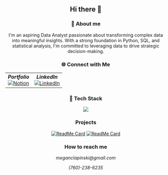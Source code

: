 <div align = "center">

## Hi there 👋

### 🚀 About me
I'm an aspiring Data Analyst passionate about transforming complex data into meaningful insights. With a strong foundation in Python, SQL, and statistical analysis, I'm committed to leveraging data to drive strategic decision-making. 
### 🌐 Connect with Me 
<table>
  <tr>
    <td align="center">
      <b><i>Portfolio</i></b><br>
      <a href="https://warm-guitar-6ca.notion.site/Portfolio-1c9f0b114af0808ca9e2fbb6fd257334?pvs=4">
        <img src="https://skillicons.dev/icons?i=notion&theme=light" alt="Notion" />
      </a>
    </td>
    <td align="center">
      <b><i>LinkedIn</i></b><br>
      <a href="https://www.linkedin.com/in/megan-clapinski-67b5622ab/">
        <img src="https://skillicons.dev/icons?i=linkedin&theme=light" alt="LinkedIn" />
      </a>
    </td>
  </tr>
</table>



### 👾 Tech Stack 
<p align="center">
  <a href="https://skillicons.dev">
    <img src="https://skillicons.dev/icons?i=git,html,css,docker,bootstrap,js,mongodb,py,react,mysql" />
  </a>
</p>

### Projects 
[![ReadMe Card](https://github-readme-stats.vercel.app/api/pin/?username=meganclapinski25&repo=movie-picker)](https://github.com/meganclapinski/movie-picker)
[![ReadMe Card](https://github-readme-stats.vercel.app/api/pin/?username=meganclapinski25&repo=EuroFootballAnalysis)](https://github.com/meganclapinski/EuroFootballAnalysis)

### How to reach me 
  <p><i>meganclapinski@gmail.com</i></p>
  <p><i>(760)-238-6235</i></p>

</div>

